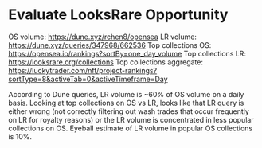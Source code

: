 # Evaluate LooksRare Opportunity

OS volume: https://dune.xyz/rchen8/opensea
LR volume: https://dune.xyz/queries/347968/662536
Top collections OS: https://opensea.io/rankings?sortBy=one_day_volume
Top collections LR: https://looksrare.org/collections
Top collections aggregate: https://luckytrader.com/nft/project-rankings?sortType=8&activeTab=0&activeTimeframe=Day

According to Dune queries, LR volume is ~60% of OS volume on a daily basis. Looking at top collections on OS vs LR, looks like that LR query is either wrong (not correctly filtering out wash trades that occur frequently on LR for royalty reasons) or the LR volume is concentrated in less popular collections on OS. Eyeball estimate of LR volume in popular OS collections is 10%.